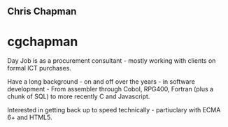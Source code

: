 ## Chris Chapman
# cgchapman

Day Job is as a procurement consultant - mostly working with clients on formal ICT purchases.

Have a long background - on and off over the years - in software development - From assembler through Cobol, RPG400, Fortran (plus a chunk of SQL) to more recently C and Javascript. 

Interested in getting back up to speed technically - partiuclary with ECMA 6+ and HTML5. 
